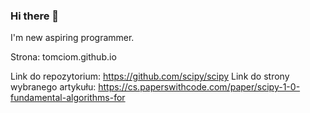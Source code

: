 ### Hi there 👋

I'm new aspiring programmer.

Strona: tomciom.github.io
<!--
**Tomciom/Tomciom** is a ✨ _special_ ✨ repository because its `README.md` (this file) appears on your GitHub profile.

Here are some ideas to get you started:

- 🔭 I’m currently working on ...
- 🌱 I’m currently learning ...
- 👯 I’m looking to collaborate on ...
- 🤔 I’m looking for help with ...
- 💬 Ask me about ...
- 📫 How to reach me: ...
- 😄 Pronouns: ...
- ⚡ Fun fact: ...
-->


Link do repozytorium: https://github.com/scipy/scipy
Link do strony wybranego artykułu: https://cs.paperswithcode.com/paper/scipy-1-0-fundamental-algorithms-for
